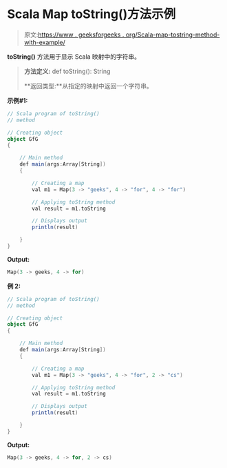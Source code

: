 # Scala Map toString()方法示例

> 原文:[https://www . geeksforgeeks . org/Scala-map-tostring-method-with-example/](https://www.geeksforgeeks.org/scala-map-tostring-method-with-example/)

**toString()** 方法用于显示 Scala 映射中的字符串。

> **方法定义:** def toString(): String
> 
> **返回类型:**从指定的映射中返回一个字符串。

**示例#1:**

```scala
// Scala program of toString()
// method

// Creating object
object GfG
{ 

    // Main method
    def main(args:Array[String])
    {

        // Creating a map
        val m1 = Map(3 -> "geeks", 4 -> "for", 4 -> "for")

        // Applying toString method
        val result = m1.toString

        // Displays output
        println(result)

    }
}
```

**Output:**

```scala
Map(3 -> geeks, 4 -> for)

```

**例 2:**

```scala
// Scala program of toString()
// method

// Creating object
object GfG
{ 

    // Main method
    def main(args:Array[String])
    {

        // Creating a map
        val m1 = Map(3 -> "geeks", 4 -> "for", 2 -> "cs")

        // Applying toString method
        val result = m1.toString

        // Displays output
        println(result)

    }
}
```

**Output:**

```scala
Map(3 -> geeks, 4 -> for, 2 -> cs)

```